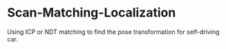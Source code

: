 # Scan-Matching-Localization

Using ICP or NDT matching to find the pose transformation for self-driving car.

